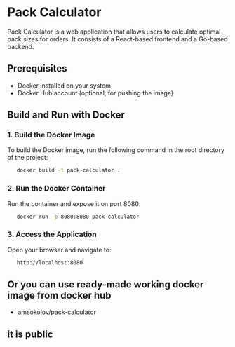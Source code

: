 # Pack Calculator

Pack Calculator is a web application that allows users to calculate optimal pack sizes for orders. It consists of a React-based frontend and a Go-based backend.

## Prerequisites

- Docker installed on your system
- Docker Hub account (optional, for pushing the image)

## Build and Run with Docker

### 1. Build the Docker Image

To build the Docker image, run the following command in the root directory of the project:

```bash
   docker build -t pack-calculator .

```

### 2. Run the Docker Container
   Run the container and expose it on port 8080:

```bash
   docker run -p 8080:8080 pack-calculator
```

###  3. Access the Application
   Open your browser and navigate to:

```bash
   http://localhost:8080
```

## Or you can use ready-made working docker image from docker hub

- amsokolov/pack-calculator
## it is public 

